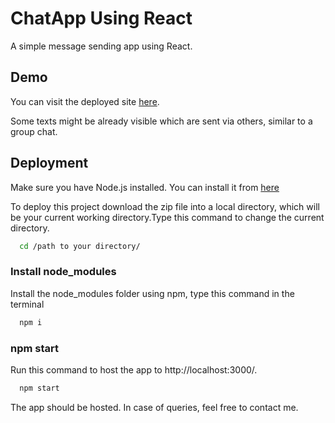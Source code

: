 
# ChatApp Using React

A simple message sending app using React.


## Demo

You can visit the deployed site [here](https://aaryaveerrjaput.netlify.app/).

Some texts might be already visible which are sent via others, similar to a group chat.


## Deployment


Make sure you have Node.js installed. You can install it from [here](https://nodejs.org/en/download/)

To deploy this project download the zip file into a local directory, which will be your current working directory.Type this command to change the current directory.

```bash
  cd /path to your directory/
```

### Install node_modules
Install the node_modules folder using npm, type this command in the terminal

```bash
  npm i
```

### npm start
Run this command to host the app to http://localhost:3000/.

```bash
  npm start
```
The app should be hosted. In case of queries, feel free to contact me.


